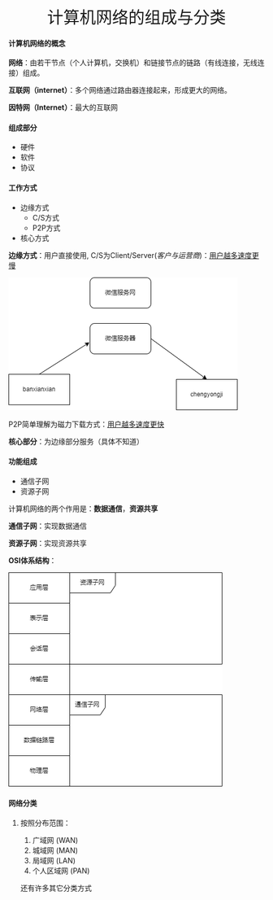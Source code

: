 <div align = "center"><font size = 6>计算机网络的组成与分类</font></div>

#### 计算机网络的概念

**网络**：由若干节点（个人计算机，交换机）和链接节点的链路（有线连接，无线连接）组成。

**互联网（internet）**：多个网络通过路由器连接起来，形成更大的网络。

**因特网（Internet）**：最大的互联网

#### 组成部分

- 硬件
- 软件
- 协议

#### 工作方式

- 边缘方式
  - C/S方式
  - P2P方式
- 核心方式

**边缘方式**：用户直接使用, C/S为Client/Server(*客户与运营商*)：<u>用户越多速度更慢</u>



![](https://github.com/banxianxian/AdvancedBanxianxian/blob/Internet/drawio/CS.drawio.png?raw=true)

P2P简单理解为磁力下载方式：<u>用户越多速度更快</u>

**核心部分**：为边缘部分服务（具体不知道）

#### 功能组成

- 通信子网
- 资源子网

计算机网络的两个作用是：**数据通信**，**资源共享**

**通信子网**：实现数据通信

**资源子网**：实现资源共享

**OSI体系结构**：

![](https://github.com/banxianxian/AdvancedBanxianxian/blob/Internet/drawio/%E8%AE%A1%E7%AE%97%E6%9C%BA%E7%BD%91%E7%BB%9C%E5%B1%82%E6%95%B0.drawio.png?raw=true)

#### 网络分类

1. 按照分布范围：

   1. 广域网 (WAN)
   2. 城域网 (MAN)
   3. 局域网 (LAN)
   4. 个人区域网 (PAN)

   还有许多其它分类方式

​				

